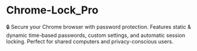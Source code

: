 # Chrome-Lock_Pro
🔒 Secure your Chrome browser with password protection. Features static &amp; dynamic time-based passwords, custom settings, and automatic session locking. Perfect for shared computers and privacy-conscious users.
